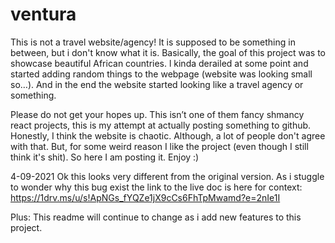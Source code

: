 # ventura
This is not a travel website/agency! It is supposed to be something in between, but i don't know what it is. 
 Basically, the goal of this project was to showcase beautiful African countries. l kinda derailed at some point and started adding random things to the webpage (website was looking small so…). And in the end the website started looking like a travel agency or something.

Please do not get your hopes up. This isn’t one of them fancy shmancy react projects, this is my attempt at actually posting something to github. Honestly, I think the website is chaotic. Although, a lot of people don't agree with that. But, for some weird reason I like the project (even though I still think it's shit). So here I am posting it. Enjoy :)

4-09-2021 
Ok this looks very different from the original version. As i stuggle to wonder why this bug exist the link to the live doc is here for context: https://1drv.ms/u/s!ApNGs_fYQZe1jX9cCs6FhTpMwamd?e=2nIe1I

Plus: This readme will continue to change as i add new features to this project. 
